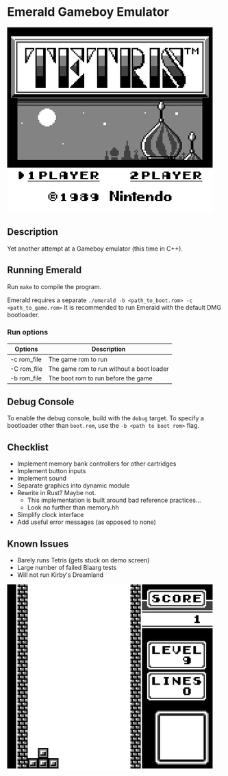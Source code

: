 # Emerald Gameboy Emulator

![Tetris Title Screen](docs/tetris.png)

## Description
Yet another attempt at a Gameboy emulator (this time in C++).

## Running Emerald
Run ```make``` to compile the program.

Emerald requires a separate ```./emerald -b <path_to_boot.rom> -c <path_to_game.rom>```
It is recommended to run Emerald with the default DMG bootloader.

### Run options
| Options            | Description                                       |
| ------------------ | ------------------------------------------------- |
| -c rom_file        | The game rom to run                               |
| -C rom_file        | The game rom to run without a boot loader         |
| -b rom_file        | The boot rom to run before the game               |

## Debug Console
To enable the debug console, build with the ```debug``` target.
To specify a bootloader other than ```boot.rom```, use the ```-b <path to boot rom>``` flag.

## Checklist
- Implement memory bank controllers for other cartridges
- Implement button inputs
- Implement sound
- Separate graphics into dynamic module
- Rewrite in Rust? Maybe not.
	- This implementation is built around bad reference practices...
	- Look no further than memory.hh
- Simplify clock interface
- Add useful error messages (as opposed to none)

## Known Issues
- Barely runs Tetris (gets stuck on demo screen)
- Large number of failed Blaarg tests
- Will not run Kirby's Dreamland

![It's stuck on this demo screen](docs/tetris2.png)
